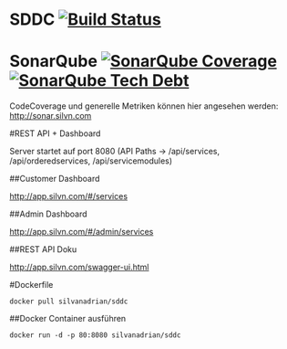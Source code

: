 # SDDC [![Build Status](https://magnum.travis-ci.com/silvanadrian/SDDC.svg?token=oDB79Cz1oFYjcyRt63K2&branch=master)](https://magnum.travis-ci.com/silvanadrian/SDDC)


# SonarQube [![SonarQube Coverage](https://img.shields.io/sonar/http/sonar.silvn.com/SDDC:SDDC/coverage.svg)](http://sonar.silvn.com/dashboard/index/1) [![SonarQube Tech Debt](https://img.shields.io/sonar/http/sonar.silvn.com/SDDC:SDDC/tech_debt.svg)](http://sonar.silvn.com/dashboard/index/1)
CodeCoverage und generelle Metriken können hier angesehen werden:
<a href="http://sonar.silvn.com">http://sonar.silvn.com</a>

#REST API + Dashboard

Server startet auf port 8080 (API Paths -> /api/services, /api/orderedservices, /api/servicemodules)

##Customer Dashboard

<a href="http://app.silvn.com/#/services">http://app.silvn.com/#/services</a>

##Admin Dashboard

<a href="http://app.silvn.com/#/admin/services">http://app.silvn.com/#/admin/services</a>

##REST API Doku

<a href="http://app.silvn.com/swagger-ui.html">http://app.silvn.com/swagger-ui.html</a>

#Dockerfile

```
docker pull silvanadrian/sddc
```

##Docker Container ausführen

```
docker run -d -p 80:8080 silvanadrian/sddc
```
